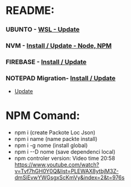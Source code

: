 # README:
### UBUNTO  - [WSL - Update](.readme/ubunto.md) 
### NVM - [Install / Update - Node, NPM](.readme/nvm.md) 
### FIREBASE - [Install / Update](.readme/firebase.md) 
### NOTEPAD Migration- [Install / Update](.readme/notepade-migration.md) 

  - [Update](#npm-comand) 

# NPM Comand:
- npm i (create Packote Loc Json)
- npm i name (name packte install)
- npm i -g nome (install global)
- npm i --D nome (save dependenci local)
- npm controler version: Video time 20:58
https://www.youtube.com/watch?v=Tvf7hGH0Y0Q&list=PLEWAX8ytbjM3Z-dmSiEvwYWGsgxScKmVy&index=2&t=976s
